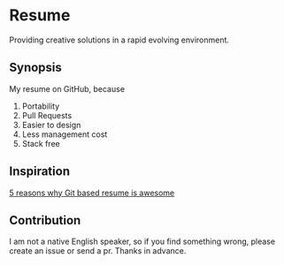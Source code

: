 # Resume

Providing creative solutions in a rapid evolving environment.

## Synopsis

My resume on GitHub, because 
1. Portability
2. Pull Requests
3. Easier to design
4. Less management cost
5. Stack free

## Inspiration

[5 reasons why Git based resume is awesome](https://dev.to/acro5piano/5-reasons-why-git-based-resume-is-awesome-127)

## Contribution

I am not a native English speaker, so if you find something wrong, please create an issue or send a pr.
Thanks in advance.

